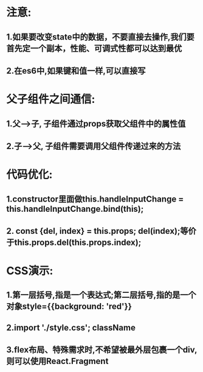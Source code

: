 # 注意:
## 1.如果要改变state中的数据，不要直接去操作,我们要首先定一个副本，性能、可调式性都可以达到最优  
## 2.在es6中,如果键和值一样,可以直接写  
# 父子组件之间通信:  
## 1.父-->子, 子组件通过props获取父组件中的属性值  
## 2.子-->父, 子组件需要调用父组件传递过来的方法  
# 代码优化:  
## 1.constructor里面做this.handleInputChange = this.handleInputChange.bind(this);  
## 2. const {del, index} = this.props; del(index);等价于this.props.del(this.props.index);  
# CSS演示:  
## 1.第一层括号,指是一个表达式;第二层括号,指的是一个对象style={{background: 'red'}}  
## 2.import './style.css'; className  
## 3.flex布局、特殊需求时,不希望被最外层包裹一个div,则可以使用React.Fragment